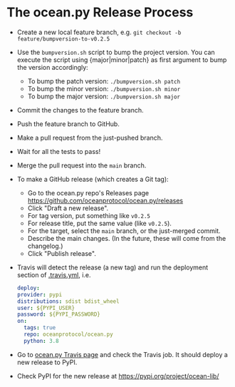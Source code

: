 <!--
Copyright 2021 Ocean Protocol Foundation
SPDX-License-Identifier: Apache-2.0
-->

# The ocean.py Release Process

-   Create a new local feature branch, e.g. `git checkout -b feature/bumpversion-to-v0.2.5`

-   Use the `bumpversion.sh` script to bump the project version. You can execute the script using {major|minor|patch} as first argument to bump the version accordingly:
    -   To bump the patch version: `./bumpversion.sh patch`
    -   To bump the minor version: `./bumpversion.sh minor`
    -   To bump the major version: `./bumpversion.sh major`

-   Commit the changes to the feature branch.

-   Push the feature branch to GitHub.

-   Make a pull request from the just-pushed branch.

-   Wait for all the tests to pass!

-   Merge the pull request into the `main` branch.

-   To make a GitHub release (which creates a Git tag):
    -   Go to the ocean.py repo's Releases page <https://github.com/oceanprotocol/ocean.py/releases>
    -   Click "Draft a new release".
    -   For tag version, put something like `v0.2.5`
    -   For release title, put the same value (like `v0.2.5`).
    -   For the target, select the `main` branch, or the just-merged commit.
    -   Describe the main changes. (In the future, these will come from the changelog.)
    -   Click "Publish release".

-   Travis will detect the release (a new tag) and run the deployment section of [.travis.yml](.travis.yml), i.e.

    ```yaml
    deploy:
    provider: pypi
    distributions: sdist bdist_wheel
    user: ${PYPI_USER}
    password: ${PYPI_PASSWORD}
    on:
      tags: true
      repo: oceanprotocol/ocean.py
      python: 3.8
    ```

-   Go to [ocean.py Travis page](https://travis-ci.com/github/oceanprotocol/ocean.py) and check the Travis job. It should deploy a new release to PyPI.

-   Check PyPI for the new release at <https://pypi.org/project/ocean-lib/>
